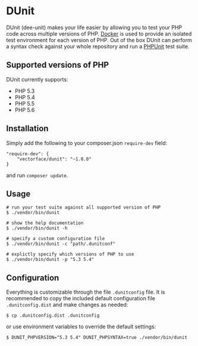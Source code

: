 # DUnit

DUnit (dee-unit) makes your life easier by allowing you to test your PHP code
across multiple versions of PHP. [Docker](https://www.docker.com/whatisdocker/)
is used to provide an isolated test environment for each version of PHP. Out of
the box DUnit can perform a syntax check against your whole repository and run a
[PHPUnit](https://phpunit.de/) test suite.

## Supported versions of PHP

DUnit currently supports:
* PHP 5.3
* PHP 5.4
* PHP 5.5
* PHP 5.6

## Installation

Simply add the following to your composer.json `require-dev` field:

    "require-dev": {
        "vectorface/dunit": "~1.0.0"
    }

and run `composer update`.

## Usage

```shell
# run your test suite against all supported version of PHP
$ ./vendor/bin/dunit

# show the help documentation
$ ./vendor/bin/dunit -h

# specify a custom configuration file
$ ./vendor/bin/dunit -c "path/.dunitconf"

# explictly specify which versions of PHP to use
$ ./vendor/bin/dunit -p "5.3 5.4"
```

## Configuration

Everything is customizable through the file `.dunitconfig` file. It is
recommended to copy the included default configuration file `.dunitconfig.dist`
and make changes as needed:

```shell
$ cp .dunitconfig.dist .dunitconfig
```

or use environment variables to override the default settings:

```shell
$ DUNIT_PHPVERSION="5.3 5.4" DUNIT_PHPSYNTAX=true ./vendor/bin/dunit
```
